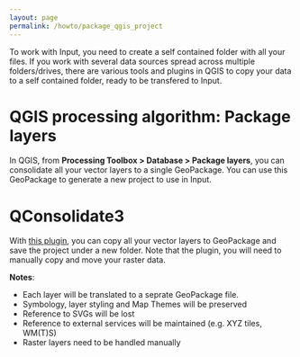 ```yaml
---
layout: page
permalink: /howto/package_qgis_project
---
```



To work with Input, you need to create a self contained folder with all your files. If you work with several data sources spread across multiple folders/drives, there are various tools and plugins in QGIS to copy your data to a self contained folder, ready to be transfered to Input.

# QGIS processing algorithm: Package layers

In QGIS, from **Processing Toolbox > Database > Package layers**, you can consolidate all your vector layers to a single GeoPackage. You can use this GeoPackage to generate a new project to use in Input.

# QConsolidate3

With [this plugin](https://github.com/danzig666/qconsolidate3/), you can copy all your vector layers to GeoPackage and save the project under a new folder. Note that the plugin, you will need to manually copy and move your raster data.


**Notes**:
- Each layer will be translated to a seprate GeoPackage file.
- Symbology, layer styling and Map Themes will be preserved
- Reference to SVGs will be lost
- Reference to external services will be maintained (e.g. XYZ tiles, WM(T)S)
- Raster layers need to be handled manually

